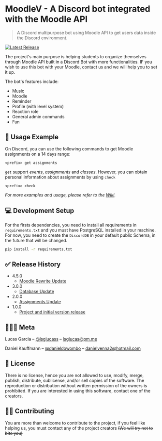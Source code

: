 # MoodleV - A Discord bot integrated with the Moodle API

> A Discord multipurpose bot using Moodle API to get users data inside the Discord environment.

[![Latest Release][release]][release]

The project's main purpose is helping students to organize themselves through Moodle API built in a Discord Bot with more functionalities. IF you wish to use this bot with your Moodle, contact us and we will help you to set it up.

The bot's features include:

* Music
* Moodle
* Reminder
* Profile (with level system)
* Reaction role
* General admin commands
* Fun  

## 📱 Usage Example

On Discord, you can use the following commands to get Moodle assignments on a 14 days range:

```discord
<prefix> get assignments
```

`get` support _events_, _assignments_ and _classes_. However, you can obtain personal information about assignments by using `check`

```discord
<prefix> check
```

_For more examples and usage, please refer to the [Wiki][wiki]._

## 💻 Development Setup

For the firsts dependencies, you need to install all requirements in ```requirements.txt``` and you must have PostgreSQL installed in your machine. For now, you need to create the ```DiscordDB``` in your default public Schema, in the future that will be changed.

```sh
pip install -r requirements.txt  
```
  
## ✅ Release History

* 4.5.0
  * [Moodle Rewrite Update](https://github.com/lsglucas/moodle-v/releases/tag/4.5.0)
* 3.0.0
  * [Database Update](https://github.com/lsglucas/moodle-v/releases/tag/3.0.0)
* 2.0.0
  * [Assignments Update](https://github.com/lsglucas/moodle-v/releases/tag/2.0.0)
* 1.0.0
  * [Project and initial version release](https://github.com/lsglucas/moodle-v/releases/tag/1.0.0)

## 👨🏻‍💻 Meta

Lucas Garcia – [@lsglucass](https://twitter.com/lsglucass) – lsglucas@pm.me

Daniel Kauffmann – [@danieldowombo](https://twitter.com/danieldowombo) – danielvenna2@hotmail.com

## 📑 License  

There is no license, hence you are not allowed to use, modify, merge, publish, distribute, sublicense, and/or sell copies of the software. The reproduction or distribution without written permission of the owners is prohibited. If you are interested in using this software, contact one of the creators.

## 🤝🏻 Contributing

You are more than welcome to contribute to the project, if you feel like helping us, you must contact any of the project creators ~~(We will try not to bite you)~~

[release]: https://img.shields.io/github/v/release/lsglucas/moodle-v
[wiki]: https://github.com/lsglucas/moodle-v/wiki
